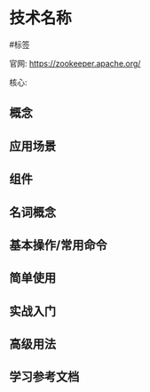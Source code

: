 # 技术名称
#标签

官网: https://zookeeper.apache.org/

核心: 

## 概念

## 应用场景

## 组件


## 名词概念


## 基本操作/常用命令


## 简单使用

## 实战入门

## 高级用法


## 学习参考文档





